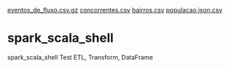 [eventos_de_fluxo.csv.gz](https://github.com/startxbra/spark_scala_shell/files/7150806/eventos_de_fluxo.csv.gz)
[concorrentes.csv](https://github.com/startxbra/spark_scala_shell/files/7150808/concorrentes.csv)
[bairros.csv](https://github.com/startxbra/spark_scala_shell/files/7150809/bairros.csv)
[populacao.json.csv](https://github.com/startxbra/spark_scala_shell/files/7150822/populacao.json.csv)
# spark_scala_shell
spark_scala_shell Test ETL, Transform, DataFrame
